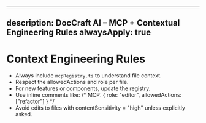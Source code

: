 
---
description: DocCraft AI – MCP + Contextual Engineering Rules
alwaysApply: true
---

# Context Engineering Rules

- Always include `mcpRegistry.ts` to understand file context.
- Respect the allowedActions and role per file.
- For new features or components, update the registry.
- Use inline comments like:
  /* MCP: { role: "editor", allowedActions: ["refactor"] } */
- Avoid edits to files with contentSensitivity = "high" unless explicitly asked.
